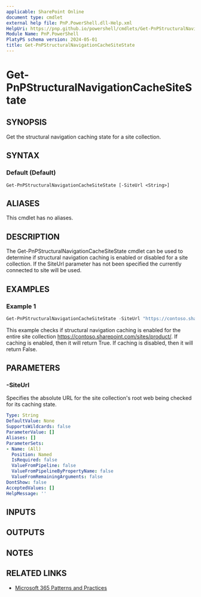 ```yaml
---
applicable: SharePoint Online
document type: cmdlet
external help file: PnP.PowerShell.dll-Help.xml
HelpUri: https://pnp.github.io/powershell/cmdlets/Get-PnPStructuralNavigationCacheSiteState.html
Module Name: PnP.PowerShell
PlatyPS schema version: 2024-05-01
title: Get-PnPStructuralNavigationCacheSiteState
---
```


# Get-PnPStructuralNavigationCacheSiteState

## SYNOPSIS

Get the structural navigation caching state for a site collection.

## SYNTAX

### Default (Default)

```
Get-PnPStructuralNavigationCacheSiteState [-SiteUrl <String>]
```

## ALIASES

This cmdlet has no aliases.

## DESCRIPTION

The Get-PnPStructuralNavigationCacheSiteState cmdlet can be used to determine if structural navigation caching is enabled or disabled for a site collection. If the SiteUrl parameter has not been specified the currently connected to site will be used.

## EXAMPLES

### Example 1

```powershell
Get-PnPStructuralNavigationCacheSiteState -SiteUrl "https://contoso.sharepoint.com/sites/product/"
```

This example checks if structural navigation caching is enabled for the entire site collection https://contoso.sharepoint.com/sites/product/. If caching is enabled, then it will return True. If caching is disabled, then it will return False.

## PARAMETERS

### -SiteUrl

Specifies the absolute URL for the site collection's root web being checked for its caching state.

```yaml
Type: String
DefaultValue: None
SupportsWildcards: false
ParameterValue: []
Aliases: []
ParameterSets:
- Name: (All)
  Position: Named
  IsRequired: false
  ValueFromPipeline: false
  ValueFromPipelineByPropertyName: false
  ValueFromRemainingArguments: false
DontShow: false
AcceptedValues: []
HelpMessage: ''
```

## INPUTS

## OUTPUTS

## NOTES

## RELATED LINKS

- [Microsoft 365 Patterns and Practices](https://aka.ms/m365pnp)
